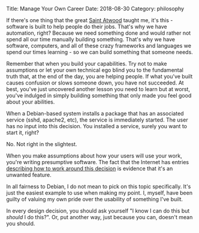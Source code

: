 Title: Manage Your Own Career
Date: 2018-08-30
Category: philosophy

If there's one thing that the great [Saint Atwood](https://blog.codinghorror.com/) taught me, it's this - software is built to help people do their jobs. That's why we have automation, right? Because we need something done and would rather not spend all our time manually building something. That's why we have software, computers, and all of these crazy frameworks and languages we spend our times learning - so we can build something that someone needs.

Remember that when you build your capabilities. Try not to make assumptions or let your own technical ego blind you to the fundamental truth that, at the end of the day, you are helping people. If what you've built causes confusion or slows someone down, you have not succeeded. At best, you've just uncovered another lesson you need to learn but at worst, you've indulged in simply building something that only made you feel good about your abilities.

When a Debian-based system installs a package that has an associated service (sshd, apache2, etc), the service is immediately started. The user has no input into this decision. You installed a service, surely you want to start it, right?

No. Not right in the slightest. 

When you make assumptions about how your users will use your work, you're writing presumptive software. The fact that the Internet has entries [describing how to work around this decision](https://www.s3it.uzh.ch/blog/on-debian-s-automatic-start-up-of-daemons-upon-installation/) is evidence that it's an unwanted feature.

In all fairness to Debian, I do not mean to pick on this topic specifically. It's just the easiest example to use when making my point. I, myself, have been guilty of valuing my own pride over the usability of something I've built.

In every design decision, you should ask yourself "I know I can do this but _should_ I do this?". Or, put another way, just because you  can, doesn't mean you should.

